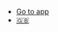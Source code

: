 <!-- _navbar.md -->

* [Go to app](https://alpha.polkabtc.io)
* [:uk:](/)
<!-- * [:cn:](/zh-cn/) -->
